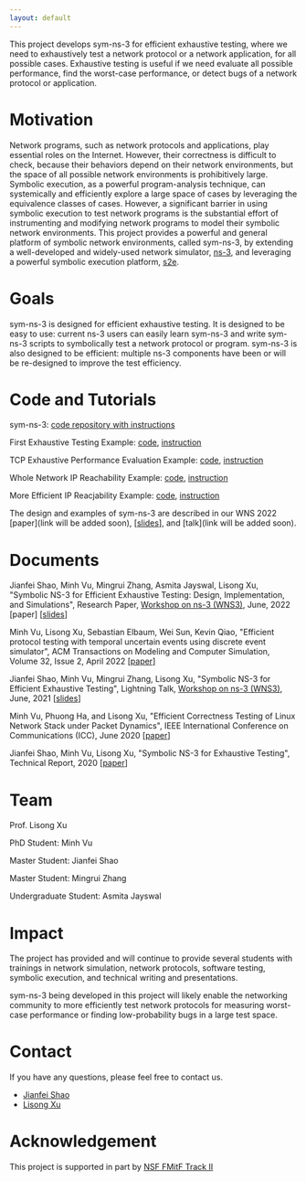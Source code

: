 ```yaml
---
layout: default
---
```




This project develops sym-ns-3 for efficient exhaustive testing, where we need to exhaustively test a network protocol or a network application, for all possible cases. Exhaustive testing is useful if we need evaluate all possible performance, find the worst-case performance, or detect bugs of a network protocol or application.


# Motivation

Network programs, such as network protocols and applications, play essential roles on the Internet. However, their correctness is difficult to check, because their behaviors depend on their network environments, but the space of all possible network environments is prohibitively large. Symbolic execution, as a powerful program-analysis technique, can systemically and efficiently explore a large space of cases by leveraging the equivalence classes of cases. However, a significant barrier in using symbolic execution to test network programs is the substantial effort of instrumenting and modifying network programs to model their symbolic network environments. This project provides a powerful and general platform of symbolic network environments, called sym-ns-3, by extending a well-developed and widely-used network simulator, [ns-3](https://www.nsnam.org/), and leveraging a powerful symbolic execution platform, [s2e](https://github.com/S2E/s2e). 


# Goals

sym-ns-3 is designed for efficient exhaustive testing. It is designed to be easy to use: current ns-3 users can easily learn sym-ns-3 and write sym-ns-3 scripts to symbolically test a network protocol or program. sym-ns-3 is also designed to be efficient: multiple ns-3 components have been or will be re-designed to improve the test efficiency.


# Code and Tutorials

sym-ns-3: [code repository with instructions](https://github.com/JeffShao96/Symbolic-NS3)

First Exhaustive Testing Example: [code](https://github.com/JeffShao96/Symbolic-NS3/blob/master/ns-3-dev/scratch/symDemo.cc), [instruction](https://github.com/JeffShao96/Symbolic-NS3/blob/master/README.md#41-first-exhaustive-testing-example)

TCP Exhaustive Performance  Evaluation Example: [code](https://github.com/JeffShao96/Symbolic-NS3/blob/master/ns-3-dev/scratch/tcp-demo.cc), [instruction](https://github.com/JeffShao96/Symbolic-NS3/blob/master/README.md#42-tcp-exhaustive-performance-evaluation)

Whole Network IP Reachability  Example: [code](https://github.com/JeffShao96/Symbolic-NS3/blob/master/ns-3-dev/scratch/reachabilitySymEx.cc), [instruction](https://github.com/JeffShao96/Symbolic-NS3/blob/master/README.md#43-whole-network-ip-reachability)

More Efficient IP Reacjability Example: [code](https://github.com/JeffShao96/Symbolic-NS3/blob/master/ns-3-dev/scratch/IPEfficientSymEx.cc), [instruction](https://github.com/JeffShao96/Symbolic-NS3/blob/master/README.md#44-more-efficient-ip-reachability)

The design and examples of sym-ns-3 are described in our WNS 2022 [paper](link will be added soon),  [[slides](document/Sym_NS_3_Slides_2022.pdf)], and [talk](link will be added soon). 

# Documents

Jianfei Shao, Minh Vu, Mingrui Zhang, Asmita Jayswal, Lisong Xu, "Symbolic NS-3 for Efficient Exhaustive Testing: Design, Implementation, and Simulations", Research Paper, [Workshop on ns-3 (WNS3)](https://www.nsnam.org/research/wns3/wns3-2022/program/), June, 2022 [paper] [[slides](document/Sym_NS_3_Slides_2022.pdf)]

Minh Vu, Lisong Xu, Sebastian Elbaum, Wei Sun, Kevin Qiao, "Efficient protocol testing with temporal uncertain events using discrete event simulator", ACM Transactions on Modeling and Computer Simulation, Volume 32, Issue 2, April 2022  [[paper](https://doi.org/10.1145/3490028)]

Jianfei Shao, Minh Vu, Mingrui Zhang, Lisong Xu, "Symbolic NS-3 for Efficient Exhaustive Testing", Lightning Talk, [Workshop on ns-3 (WNS3)](https://www.nsnam.org/research/wns3/wns3-2021/program/), June, 2021 [[slides](document/Sym_NS_3_Slides_2021.pdf)]

Minh Vu, Phuong Ha, and Lisong Xu, "Efficient Correctness Testing of Linux Network Stack under Packet Dynamics", IEEE International Conference on Communications (ICC), June 2020 [[paper](https://ieeexplore.ieee.org/abstract/document/9149060)]

Jianfei Shao, Minh Vu, Lisong Xu, "Symbolic NS-3 for Exhaustive Testing", Technical Report, 2020 [[paper](document/Sym_NS_3_V1.pdf)]

# Team

Prof. Lisong Xu

PhD Student: Minh Vu

Master Student: Jianfei Shao

Master Student: Mingrui Zhang

Undergraduate Student: Asmita Jayswal


# Impact

The project has provided and will continue  to provide several students with trainings in network simulation, network protocols, software testing, symbolic execution, and technical writing and presentations. 

sym-ns-3 being developed in this project will likely enable the networking community to more efficiently test network protocols for measuring worst-case performance or finding low-probability bugs in a large test space. 

# Contact

If you have any questions, please feel free to contact us. 
* [Jianfei Shao](mailto:jianfei.shao@huskers.unl.edu?subject=SymbolicNS3)
* [Lisong Xu](mailto:xu@unl.edu?subject=SymbolicNS3)


# Acknowledgement

This project is supported in part by [NSF FMitF Track II](https://www.nsf.gov/awardsearch/showAward?AWD_ID=1918204&HistoricalAwards=false)
